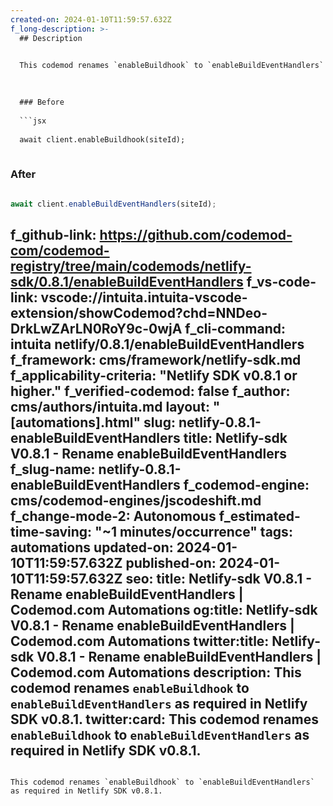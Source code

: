```yaml
---
created-on: 2024-01-10T11:59:57.632Z
f_long-description: >-
  ## Description
  

  This codemod renames `enableBuildhook` to `enableBuildEventHandlers` as required in Netlify SDK v0.8.1.
  

  
  ### Before
  
  ```jsx
  
  await client.enableBuildhook(siteId);
  
  ```
  
  ### After
  
  ```jsx
  
  await client.enableBuildEventHandlers(siteId);
  
  ```
f_github-link: https://github.com/codemod-com/codemod-registry/tree/main/codemods/netlify-sdk/0.8.1/enableBuildEventHandlers
f_vs-code-link: vscode://intuita.intuita-vscode-extension/showCodemod?chd=NNDeo-DrkLwZArLN0RoY9c-0wjA
f_cli-command: intuita netlify/0.8.1/enableBuildEventHandlers
f_framework: cms/framework/netlify-sdk.md
f_applicability-criteria: "Netlify SDK v0.8.1 or higher."
f_verified-codemod: false
f_author: cms/authors/intuita.md
layout: "[automations].html"
slug: netlify-0.8.1-enableBuildEventHandlers
title: Netlify-sdk V0.8.1 - Rename enableBuildEventHandlers
f_slug-name: netlify-0.8.1-enableBuildEventHandlers
f_codemod-engine: cms/codemod-engines/jscodeshift.md
f_change-mode-2: Autonomous
f_estimated-time-saving: "~1 minutes/occurrence"
tags: automations
updated-on: 2024-01-10T11:59:57.632Z
published-on: 2024-01-10T11:59:57.632Z
seo:
  title: Netlify-sdk V0.8.1 - Rename enableBuildEventHandlers | Codemod.com Automations
  og:title: Netlify-sdk V0.8.1 - Rename enableBuildEventHandlers | Codemod.com Automations
  twitter:title: Netlify-sdk V0.8.1 - Rename enableBuildEventHandlers | Codemod.com Automations
  description: This codemod renames `enableBuildhook` to `enableBuildEventHandlers` as required in Netlify SDK v0.8.1.
  twitter:card: This codemod renames `enableBuildhook` to `enableBuildEventHandlers` as required in Netlify SDK v0.8.1.
---
```

This codemod renames `enableBuildhook` to `enableBuildEventHandlers` as required in Netlify SDK v0.8.1.